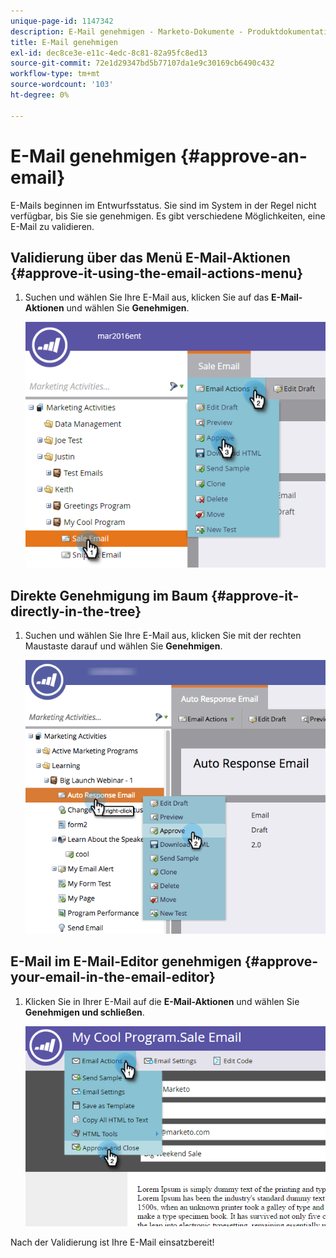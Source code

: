 ```yaml
---
unique-page-id: 1147342
description: E-Mail genehmigen - Marketo-Dokumente - Produktdokumentation
title: E-Mail genehmigen
exl-id: dec8ce3e-e11c-4edc-8c81-82a95fc8ed13
source-git-commit: 72e1d29347bd5b77107da1e9c30169cb6490c432
workflow-type: tm+mt
source-wordcount: '103'
ht-degree: 0%

---
```


# E-Mail genehmigen {#approve-an-email}

E-Mails beginnen im Entwurfsstatus. Sie sind im System in der Regel nicht verfügbar, bis Sie sie genehmigen. Es gibt verschiedene Möglichkeiten, eine E-Mail zu validieren.

## Validierung über das Menü E-Mail-Aktionen {#approve-it-using-the-email-actions-menu}

1. Suchen und wählen Sie Ihre E-Mail aus, klicken Sie auf das **E-Mail-Aktionen** und wählen Sie **Genehmigen**.

   ![](assets/one.png)

## Direkte Genehmigung im Baum {#approve-it-directly-in-the-tree}

1. Suchen und wählen Sie Ihre E-Mail aus, klicken Sie mit der rechten Maustaste darauf und wählen Sie **Genehmigen**.

   ![](assets/approveemail.png)

## E-Mail im E-Mail-Editor genehmigen {#approve-your-email-in-the-email-editor}

1. Klicken Sie in Ihrer E-Mail auf die **E-Mail-Aktionen** und wählen Sie **Genehmigen und schließen**.

   ![](assets/three.png)

Nach der Validierung ist Ihre E-Mail einsatzbereit!
